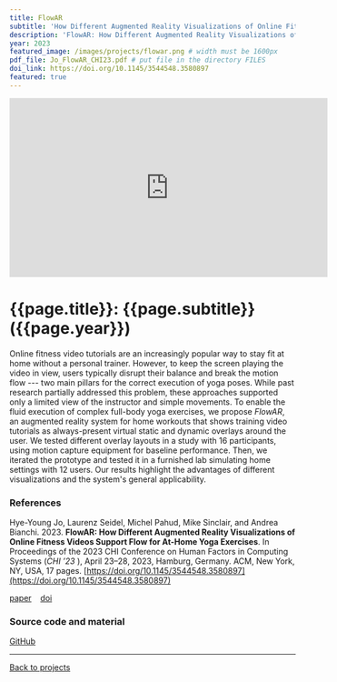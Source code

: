 ```yaml
---
title: FlowAR
subtitle: 'How Different Augmented Reality Visualizations of Online Fitness Videos Support Flow for At-Home Yoga Exercises'
description: 'FlowAR: How Different Augmented Reality Visualizations of Online Fitness Videos Support Flow for At-Home Yoga Exercises'
year: 2023
featured_image: /images/projects/flowar.png # width must be 1600px
pdf_file: Jo_FlowAR_CHI23.pdf # put file in the directory FILES
doi_link: https://doi.org/10.1145/3544548.3580897
featured: true
---
```


<iframe width="560" height="315" src="https://www.youtube.com/embed/viH2Q6Sezsg" frameborder="0" allow="accelerometer; autoplay; clipboard-write; encrypted-media; gyroscope; picture-in-picture" allowfullscreen></iframe>

<!-- DO NOT CHANGE MANUALLY -->

# {{page.title}}: {{page.subtitle}} ({{page.year}})

Online fitness video tutorials are an increasingly popular way to stay fit at home without a personal trainer. However, to keep the screen playing the video in view, users typically disrupt their balance and break the motion flow --- two main pillars for the correct execution of yoga poses. While past research partially addressed this problem, these approaches supported only a limited view of the instructor and simple movements. To enable the fluid execution of complex full-body yoga exercises, we propose _FlowAR_, an augmented reality system for home workouts that shows training video tutorials as always-present virtual static and dynamic overlays around the user. We tested different overlay layouts in a study with 16 participants, using motion capture equipment for baseline performance. Then, we iterated the prototype and tested it in a furnished lab simulating home settings with 12 users. Our results highlight the advantages of different visualizations and the system's general applicability.

### References

Hye-Young Jo, Laurenz Seidel, Michel Pahud, Mike Sinclair, and Andrea Bianchi. 2023. **FlowAR: How Different Augmented Reality Visualizations of Online Fitness Videos Support Flow for At-Home Yoga Exercises**. In Proceedings of the 2023 CHI Conference on Human Factors in Computing Systems (_CHI ’23_ ), April 23–28, 2023, Hamburg, Germany. ACM, New York, NY, USA, 17 pages. [https://doi.org/10.1145/3544548.3580897](https://doi.org/10.1145/3544548.3580897)

<!-- DO NOT CHANGE MANUALLY -->

<a href="{{ site.url }}/files/{{ page.year }}/{{ page.pdf_file }}" target="_blank">paper</a>&nbsp;&nbsp;&nbsp;
<a href="{{ page.doi_link }}" target="_blank">doi</a>

### Source code and material

[GitHub](https://github.com/hyeyoungjo/dtw-for-two-movements)

---

<a href="/index.html" class="button button--large">Back to projects</a>

